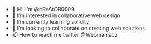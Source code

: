 - 👋 Hi, I’m @cReAtOR0009
- 👀 I’m interested in collaborative web design
- 🌱 I’m currently learning solidity
- 💞️ I’m looking to collaborate on creating web solutions
- 📫 How to reach me twitter @Webmaniacz

<!---
cReAtOR0009/cReAtOR0009 is a ✨ special ✨ repository because its `README.md` (this file) appears on your GitHub profile.
You can click the Preview link to take a look at your changes.
--->
